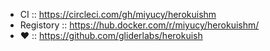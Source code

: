 * CI :: https://circleci.com/gh/miyucy/herokuishm
* Registory :: https://hub.docker.com/r/miyucy/herokuishm/
* :heart: :: https://github.com/gliderlabs/herokuish
